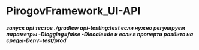 # PirogovFramework_UI-API
##### запуск api тестов ./gradlew api-testing:test если нужно регулируем параметры -Dlogging=false -Dlocale=de и если в проперти разбито на среды-Denv=test/prod
